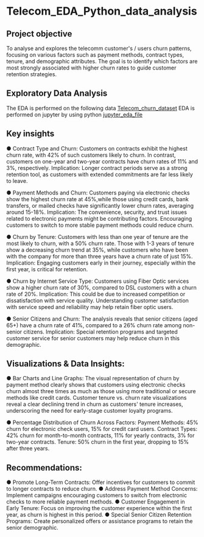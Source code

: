 # Telecom_EDA_Python_data_analysis
## Project objective
To analyse and explores the telecomm customer's / users churn patterns, focusing on various factors such as payment methods, contract types, tenure, and demographic attributes. The goal is to identify which factors are most strongly associated with higher churn rates to guide customer retention strategies.

## Exploratory Data Analysis 
The EDA is performed on the following data
<a href='https://github.com/garudkarriddhi/EDA_Python_data_analysis/blob/main/customer_churn%20_data.csv'>Telecom_churn_dataset</a>
EDA is performed on jupyter by using python 
<a href='https://github.com/garudkarriddhi/EDA_Python_data_analysis/blob/main/TCA.ipynb'>jupyter_eda_file</a>

## Key insights 
● Contract Type and Churn:
Customers on contracts exhibit the highest churn rate, with 42% of such customers likely to churn. In contrast, customers on one-year and two-year contracts have churn rates of 11% and 3%, respectively.
Implication: Longer contract periods serve as a strong retention tool, as customers with extended commitments are far less likely to leave.

● Payment Methods and Churn: Customers paying via electronic checks show the highest churn rate at 45%,while those using credit cards, bank transfers, or mailed checks have significantly lower churn rates, averaging around 15-18%.
Implication: The convenience, security, and trust issues related to electronic payments might be contributing factors. Encouraging customers to switch to more stable payment methods could reduce churn.

● Churn by Tenure: Customers with less than one year of tenure are the most likely to churn, with a 50% churn rate. Those with 1-3 years of tenure show a decreasing churn trend at 35%, while customers who have been with the company for more than three years have a churn rate of just 15%.
Implication: Engaging customers early in their journey, especially within the first year, is critical for retention.

● Churn by Internet Service Type: Customers using Fiber Optic services show a higher churn rate of 30%, compared to DSL customers with a churn rate of 20%.
Implication: This could be due to increased competition or dissatisfaction with service quality. Understanding customer satisfaction with service speed and reliability may help retain fiber optic users.

● Senior Citizens and Churn: The analysis reveals that senior citizens (aged 65+) have a churn rate of 41%,
compared to a 26% churn rate among non-senior citizens.
Implication: Special retention programs and targeted customer service for senior customers may help reduce churn in this demographic.

## Visualizations & Data Insights:
● Bar Charts and Line Graphs: The visual representation of churn by payment method clearly shows that customers using electronic checks churn almost three times as much as those using more traditional or secure methods like credit cards. Customer tenure vs. churn rate visualizations reveal a clear declining trend in churn as customers' tenure increases, underscoring the need for early-stage customer loyalty programs.

● Percentage Distribution of Churn Across Factors: Payment Methods: 45% churn for electronic check users, 15% for credit card users. Contract Types: 42% churn for month-to-month contracts, 11% for yearly
contracts, 3% for two-year contracts.
Tenure: 50% churn in the first year, dropping to 15% after three years.

## Recommendations:
● Promote Long-Term Contracts: Offer incentives for customers to commit to longer contracts to reduce churn.
● Address Payment Method Concerns: Implement campaigns encouraging customers to switch from electronic checks to more reliable payment methods.
● Customer Engagement in Early Tenure: Focus on improving the customer experience within the first year, as churn is highest in this period.
● Special Senior Citizen Retention Programs: Create personalized offers or assistance programs to retain the senior demographic.
